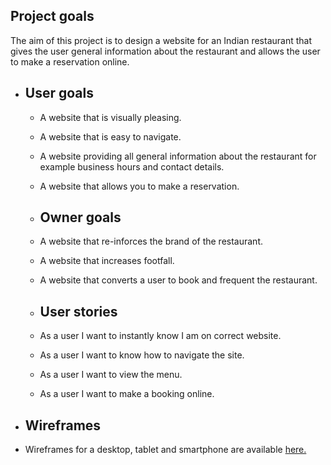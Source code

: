 ## Project goals

The aim of this project is to design a website for an Indian restaurant that gives the user general information about the restaurant and allows the user to make a reservation online.

* ## User goals

    * A website that is visually pleasing.
    
    * A website that is easy to navigate.
    
    * A website providing all general information about the restaurant for example business hours and contact details. 
    
    * A website that allows you to make a reservation.

    * ## Owner goals

   * A website that re-inforces the brand of the restaurant.

   * A website that increases footfall.

   * A website that converts a user to book and frequent the restaurant.

   * ## User stories

   * As a user I want to instantly know I am on correct website.

   * As a user I want to know how to navigate the site.

   * As a user I want to view the menu.

   * As a user I want to make a booking online.

* ## Wireframes

* Wireframes for a desktop, tablet and smartphone are available [here.](docs/wireframes.pdf)